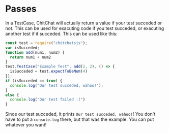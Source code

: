 # Passes

In a TestCase, ChitChat will actually return a value if your test succeded or not. This can be used for exacuting code if you test succeded, or exacuting another test if it succeded. This can be used like this:

``` javascript
const test = require("chitchatsjs");
var isSucceded;
function add(num1, num2) {
  return num1 + num2
}
test.TestCase("Example Test", add(2, 2), () => {
  isSucceded = test.expectToBeNum(4)
});
if (isSucceded == true) {
  console.log("Our test succeded, wahoo!");
}
else {
  console.log("Our test failed :(")
}
```
Since our test succeded, it prints `Our test succeded, wahoo!`! You don't have to put a `console.log` there, but that was the example. You can put whatever you want!
